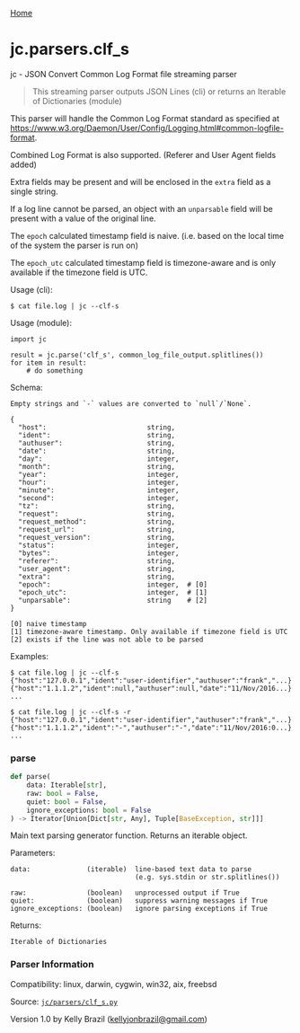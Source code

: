 [Home](https://kellyjonbrazil.github.io/jc/)
<a id="jc.parsers.clf_s"></a>

# jc.parsers.clf_s

jc - JSON Convert Common Log Format file streaming parser

> This streaming parser outputs JSON Lines (cli) or returns an Iterable of
> Dictionaries (module)

This parser will handle the Common Log Format standard as specified at
https://www.w3.org/Daemon/User/Config/Logging.html#common-logfile-format.

Combined Log Format is also supported. (Referer and User Agent fields added)

Extra fields may be present and will be enclosed in the `extra` field as
a single string.

If a log line cannot be parsed, an object with an `unparsable` field will
be present with a value of the original line.

The `epoch` calculated timestamp field is naive. (i.e. based on the
local time of the system the parser is run on)

The `epoch_utc` calculated timestamp field is timezone-aware and is
only available if the timezone field is UTC.

Usage (cli):

    $ cat file.log | jc --clf-s

Usage (module):

    import jc

    result = jc.parse('clf_s', common_log_file_output.splitlines())
    for item in result:
        # do something

Schema:

    Empty strings and `-` values are converted to `null`/`None`.

    {
      "host":                         string,
      "ident":                        string,
      "authuser":                     string,
      "date":                         string,
      "day":                          integer,
      "month":                        string,
      "year":                         integer,
      "hour":                         integer,
      "minute":                       integer,
      "second":                       integer,
      "tz":                           string,
      "request":                      string,
      "request_method":               string,
      "request_url":                  string,
      "request_version":              string,
      "status":                       integer,
      "bytes":                        integer,
      "referer":                      string,
      "user_agent":                   string,
      "extra":                        string,
      "epoch":                        integer,  # [0]
      "epoch_utc":                    integer,  # [1]
      "unparsable":                   string    # [2]
    }

    [0] naive timestamp
    [1] timezone-aware timestamp. Only available if timezone field is UTC
    [2] exists if the line was not able to be parsed

Examples:

    $ cat file.log | jc --clf-s
    {"host":"127.0.0.1","ident":"user-identifier","authuser":"frank","...}
    {"host":"1.1.1.2","ident":null,"authuser":null,"date":"11/Nov/2016...}
    ...

    $ cat file.log | jc --clf-s -r
    {"host":"127.0.0.1","ident":"user-identifier","authuser":"frank","...}
    {"host":"1.1.1.2","ident":"-","authuser":"-","date":"11/Nov/2016:0...}
    ...

<a id="jc.parsers.clf_s.parse"></a>

### parse

```python
def parse(
    data: Iterable[str],
    raw: bool = False,
    quiet: bool = False,
    ignore_exceptions: bool = False
) -> Iterator[Union[Dict[str, Any], Tuple[BaseException, str]]]
```

Main text parsing generator function. Returns an iterable object.

Parameters:

    data:              (iterable)  line-based text data to parse
                                   (e.g. sys.stdin or str.splitlines())

    raw:               (boolean)   unprocessed output if True
    quiet:             (boolean)   suppress warning messages if True
    ignore_exceptions: (boolean)   ignore parsing exceptions if True


Returns:

    Iterable of Dictionaries

### Parser Information
Compatibility:  linux, darwin, cygwin, win32, aix, freebsd

Source: [`jc/parsers/clf_s.py`](https://github.com/kellyjonbrazil/jc/blob/master/jc/parsers/clf_s.py)

Version 1.0 by Kelly Brazil (kellyjonbrazil@gmail.com)
